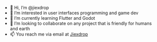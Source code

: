 - 👋 Hi, I’m @jiexdrop
- 👀 I’m interested in user interfaces programming and game dev
- 🌱 I’m currently learning Flutter and Godot
- 💞️ I’m looking to collaborate on any project that is friendly for humans and earth
- 📫 You reach me via email at [Jiexdrop](mailto:jorge.noogueira@gmail.com?subject=[GitHub]%20Hello%20Jiexdrop)

<!---
jiexdrop/jiexdrop is a ✨ special ✨ repository because its `README.md` (this file) appears on your GitHub profile.
You can click the Preview link to take a look at your changes.
--->
